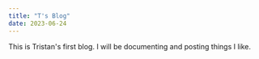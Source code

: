 ```yaml
---
title: "T's Blog"
date: 2023-06-24
---
```

This is Tristan's first blog. I will be documenting and posting things I like.
